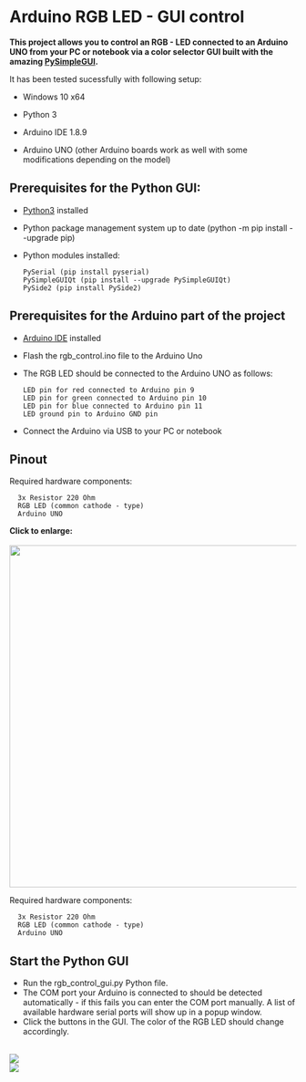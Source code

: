 # Arduino RGB LED - GUI control
**This project allows you to control an RGB - LED connected to an Arduino UNO from your PC or notebook via a color selector GUI built with the amazing [PySimpleGUI](https://pysimplegui.readthedocs.io/en/latest/).**

It has been tested sucessfully with following setup:

* Windows 10 x64

* Python 3

* Arduino IDE 1.8.9

* Arduino UNO (other Arduino boards work as well with some modifications depending on the model)

## Prerequisites for the Python GUI:


* [Python3](https://www.python.org/downloads/) installed 

* Python package management system up to date (python -m pip install --upgrade pip)

* Python modules installed:

      PySerial (pip install pyserial)
      PySimpleGUIQt (pip install --upgrade PySimpleGUIQt)
      PySide2 (pip install PySide2)

## Prerequisites for the Arduino part of the project

* [Arduino IDE](https://www.arduino.cc/reference/en/) installed

* Flash the rgb_control.ino file to the Arduino Uno

* The RGB LED should be connected to the Arduino UNO as follows:

      LED pin for red connected to Arduino pin 9
      LED pin for green connected to Arduino pin 10
      LED pin for blue connected to Arduino pin 11
      LED ground pin to Arduino GND pin 

* Connect the Arduino via USB to your PC or notebook

## Pinout
Required hardware components:

      3x Resistor 220 Ohm
      RGB LED (common cathode - type)
      Arduino UNO

<b>Click to enlarge:</b> 
</br> </br>
<img src="https://i.imgur.com/NEBTWak.png" width="600">

Required hardware components:

      3x Resistor 220 Ohm
      RGB LED (common cathode - type)
      Arduino UNO

## Start the Python GUI

* Run the rgb_control_gui.py Python file.
* The COM port your Arduino is connected to should be detected automatically - if this fails you can enter the COM port manually. A list of available hardware serial ports will show up in a popup window.
* Click the buttons in the GUI. The color of the RGB LED should change accordingly.
  
</br>

<img src="https://i.imgur.com/EEbAoNf.jpg">

</br>

<img src="https://i.imgur.com/EXJVYeP.jpg">
  
  
